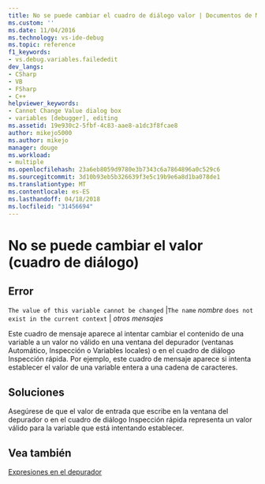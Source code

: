 ```yaml
---
title: No se puede cambiar el cuadro de diálogo valor | Documentos de Microsoft
ms.custom: ''
ms.date: 11/04/2016
ms.technology: vs-ide-debug
ms.topic: reference
f1_keywords:
- vs.debug.variables.failededit
dev_langs:
- CSharp
- VB
- FSharp
- C++
helpviewer_keywords:
- Cannot Change Value dialog box
- variables [debugger], editing
ms.assetid: 19e930c2-5fbf-4c83-aae8-a1dc3f8fcae8
author: mikejo5000
ms.author: mikejo
manager: douge
ms.workload:
- multiple
ms.openlocfilehash: 23a6eb8059d9780e3b7343c6a7864896a0c529c6
ms.sourcegitcommit: 3d10b93eb5b326639f3e5c19b9e6a8d1ba078de1
ms.translationtype: MT
ms.contentlocale: es-ES
ms.lasthandoff: 04/18/2018
ms.locfileid: "31456694"
---
```

# <a name="cannot-change-value-dialog-box"></a>No se puede cambiar el valor (cuadro de diálogo)
## <a name="error"></a>Error  
 `The value of this variable cannot be changed` &#124;`The name` *nombre* `does not exist in the current context` &#124; *otros mensajes*  
  
 Este cuadro de mensaje aparece al intentar cambiar el contenido de una variable a un valor no válido en una ventana del depurador (ventanas Automático, Inspección o Variables locales) o en el cuadro de diálogo Inspección rápida. Por ejemplo, este cuadro de mensaje aparece si intenta establecer el valor de una variable entera a una cadena de caracteres.  
  
## <a name="solution"></a>Soluciones  
 Asegúrese de que el valor de entrada que escribe en la ventana del depurador o en el cuadro de diálogo Inspección rápida representa un valor válido para la variable que está intentando establecer.  
  
## <a name="see-also"></a>Vea también  
 [Expresiones en el depurador](../debugger/expressions-in-the-debugger.md)